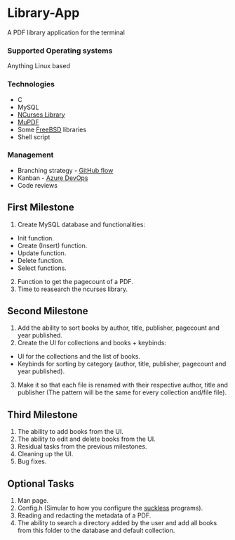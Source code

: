 # Library-App
A PDF library application for the terminal

### Supported Operating systems
Anything Linux based

### Technologies
* C
* MySQL
* [NCurses Library](https://invisible-island.net/ncurses/)
* [MuPDF](https://mupdf.com/docs/index.html)
* Some [FreeBSD](https://www.freebsd.org/) libraries
* Shell script

### Management
* Branching strategy - [GitHub flow](https://githubflow.github.io/)
* Kanban - [Azure DevOps](https://dev.azure.com)
* Code reviews

## First Milestone
1. Create MySQL database and functionalities:
* Init function.
* Create (Insert) function.
* Update function.
* Delete function.
* Select functions.
2. Function to get the pagecount of a PDF.
3. Time to reasearch the ncurses library.

## Second Milestone
1. Add the ability to sort books by author, title, publisher, pagecount and year published.
2. Create the UI for collections and books + keybinds:
* UI for the collections and the list of books.
* Keybinds for sorting by category (author, title, publisher, pagecount and year published).
3. Make it so that each file is renamed with their respective author, title and publisher (The pattern will be the same for every collection and/file file).

## Third Milestone
1. The ability to add books from the UI.
2. The ability to edit and delete books from the UI.
3. Residual tasks from the previous milestones.
4. Cleaning up the UI.
5. Bug fixes.

## Optional Tasks
1. Man page.
2. Config.h (Simular to how you configure the [suckless](https://suckless.org/) programs).
3. Reading and redacting the metadata of a PDF.
4. The ability to search a directory added by the user and add all books from this folder to the database and default collection.
